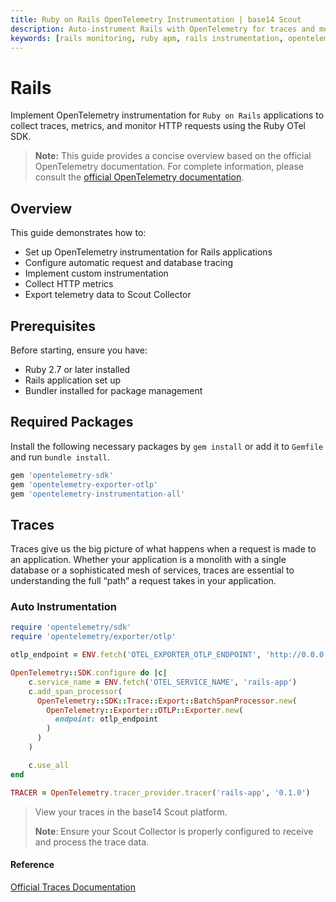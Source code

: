 ```yaml
---
title: Ruby on Rails OpenTelemetry Instrumentation | base14 Scout
description: Auto-instrument Rails with OpenTelemetry for traces and metrics. Complete Ruby APM setup with distributed tracing and database monitoring.
keywords: [rails monitoring, ruby apm, rails instrumentation, opentelemetry rails, ruby on rails monitoring]
---
```


# Rails

Implement OpenTelemetry instrumentation for `Ruby on Rails` applications to
collect traces, metrics, and monitor HTTP requests using the Ruby OTel SDK.

> **Note:** This guide provides a concise overview based on the official
> OpenTelemetry documentation. For complete information, please consult
> the
> [official OpenTelemetry documentation](https://opentelemetry.io/docs/languages/ruby/instrumentation).

## Overview

This guide demonstrates how to:

- Set up OpenTelemetry instrumentation for Rails applications
- Configure automatic request and database tracing
- Implement custom instrumentation
- Collect HTTP metrics
- Export telemetry data to Scout Collector

## Prerequisites

Before starting, ensure you have:

- Ruby 2.7 or later installed
- Rails application set up
- Bundler installed for package management

## Required Packages

Install the following necessary packages by `gem install` or add it to
`Gemfile` and run `bundle install`.

```ruby showLineNumbers
gem 'opentelemetry-sdk'
gem 'opentelemetry-exporter-otlp'
gem 'opentelemetry-instrumentation-all'
```

## Traces

Traces give us the big picture of what happens when a request is made to an
application. Whether your application is a monolith with a single
database or a sophisticated mesh of services, traces are essential to
understanding the full “path” a request takes in your application.

### Auto Instrumentation

```ruby showLineNumbers title="config/initializers/otel.rb"
require 'opentelemetry/sdk'
require 'opentelemetry/exporter/otlp'

otlp_endpoint = ENV.fetch('OTEL_EXPORTER_OTLP_ENDPOINT', 'http://0.0.0.0:4318')

OpenTelemetry::SDK.configure do |c|
    c.service_name = ENV.fetch('OTEL_SERVICE_NAME', 'rails-app')
    c.add_span_processor(
      OpenTelemetry::SDK::Trace::Export::BatchSpanProcessor.new(
        OpenTelemetry::Exporter::OTLP::Exporter.new(
          endpoint: otlp_endpoint
        )
      )
    )

    c.use_all
end

TRACER = OpenTelemetry.tracer_provider.tracer('rails-app', '0.1.0')
```

> View your traces in the base14 Scout  platform.
>
> **Note**: Ensure your Scout Collector is properly configured to
> receive and process the trace data.

#### Reference

[Official Traces Documentation](https://opentelemetry.io/docs/concepts/signals/traces/)
